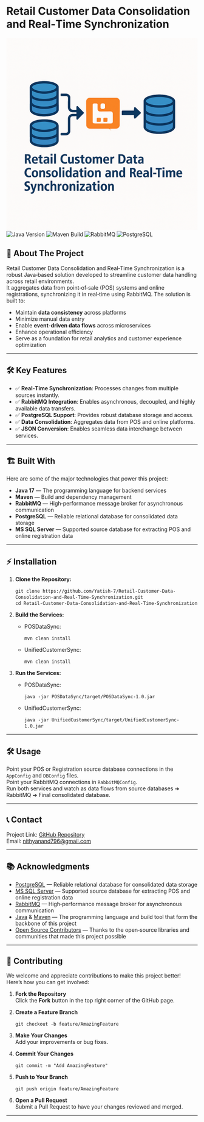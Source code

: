 # Retail Customer Data Consolidation and Real‑Time Synchronization
![Logo](Logo.png)  
![Java Version](https://img.shields.io/badge/Java-17+-blue.svg) 
![Maven Build](https://img.shields.io/badge/Build-Maven-success.svg) 
![RabbitMQ](https://img.shields.io/badge/RabbitMQ-3.x-orange.svg) 
![PostgreSQL](https://img.shields.io/badge/PostgreSQL-17+-blue.svg) 

## 🚀 **About The Project**  
Retail Customer Data Consolidation and Real‑Time Synchronization is a robust Java‑based solution developed to streamline customer data handling across retail environments.  
It aggregates data from point‑of‑sale (POS) systems and online registrations, synchronizing it in real‑time using RabbitMQ. The solution is built to:
- Maintain **data consistency** across platforms
- Minimize manual data entry
- Enable **event‑driven data flows** across microservices
- Enhance operational efficiency
- Serve as a foundation for retail analytics and customer experience optimization

---

## 🛠️ Key Features
- ✅ **Real‑Time Synchronization**: Processes changes from multiple sources instantly.
- ✅ **RabbitMQ Integration**: Enables asynchronous, decoupled, and highly available data transfers.
- ✅ **PostgreSQL Support**: Provides robust database storage and access.
- ✅ **Data Consolidation**: Aggregates data from POS and online platforms.
- ✅ **JSON Conversion**: Enables seamless data interchange between services.

---

## 🏗️ Built With
Here are some of the major technologies that power this project:
- **Java 17** — The programming language for backend services  
- **Maven** — Build and dependency management  
- **RabbitMQ** — High‑performance message broker for asynchronous communication  
- **PostgreSQL** — Reliable relational database for consolidated data storage  
- **MS SQL Server** — Supported source database for extracting POS and online registration data  

---

## ⚡️ Installation
1. **Clone the Repository:**  
    ```
    git clone https://github.com/Yatish-7/Retail-Customer-Data-Consolidation-and-Real-Time-Synchronization.git
    cd Retail-Customer-Data-Consolidation-and-Real-Time-Synchronization
    ```

2. **Build the Services:**  
    - POSDataSync:
      ```
      mvn clean install
      ```
    - UnifiedCustomerSync:
      ```
      mvn clean install
      ```

3. **Run the Services:**  
    - POSDataSync:
      ```
      java -jar POSDataSync/target/POSDataSync-1.0.jar
      ```
    - UnifiedCustomerSync:
      ```
      java -jar UnifiedCustomerSync/target/UnifiedCustomerSync-1.0.jar
      ```

---

## 🛠️ Usage
Point your POS or Registration source database connections in the `AppConfig` and `DBConfig` files.  
Point your RabbitMQ connections in `RabbitMQConfig`.  
Run both services and watch as data flows from source databases ➔ RabbitMQ ➔ Final consolidated database.

---

## 📞 Contact
Project Link: [GitHub Repository](https://github.com/Yatish-7/Retail-Customer-Data-Consolidation-and-Real-Time-Synchronization)  
Email: [nithyanand796@gmail.com](mailto:nithyanand796@gmail.com)

---

## 📚 Acknowledgments
- [PostgreSQL](https://www.postgresql.org/) — Reliable relational database for consolidated data storage  
- [MS SQL Server](https://www.microsoft.com/en-us/sql-server) — Supported source database for extracting POS and online registration data  
- [RabbitMQ](https://www.rabbitmq.com/) — High‑performance message broker for asynchronous communication  
- [Java](https://www.java.com/) & [Maven](https://maven.apache.org/) — The programming language and build tool that form the backbone of this project  
- [Open Source Contributors](https://opensource.org/) — Thanks to the open‑source libraries and communities that made this project possible  

---

## 🤝 Contributing
We welcome and appreciate contributions to make this project better! Here’s how you can get involved:

1. **Fork the Repository**  
   Click the **Fork** button in the top right corner of the GitHub page.

2. **Create a Feature Branch**  
    ```
    git checkout -b feature/AmazingFeature
    ```

3. **Make Your Changes**  
   Add your improvements or bug fixes.

4. **Commit Your Changes**  
    ```
    git commit -m "Add AmazingFeature"
    ```

5. **Push to Your Branch**  
    ```
    git push origin feature/AmazingFeature
    ```

6. **Open a Pull Request**  
   Submit a Pull Request to have your changes reviewed and merged.

---
